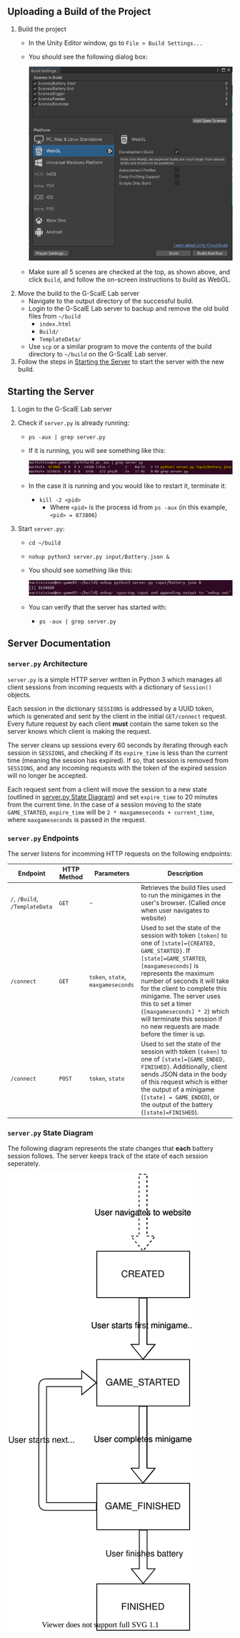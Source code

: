 ## Uploading a Build of the Project
1. Build the project
    * In the Unity Editor window, go to `File > Build Settings...`
    * You should see the following dialog box:
    
        ![](Repo%20Assets/unity_build.PNG)
    * Make sure all 5 scenes are checked at the top, as shown above, and click `Build`, and follow the on-screen instructions to build as WebGL.
2. Move the build to the G-ScalE Lab server
    * Navigate to the output directory of the successful build.
    * Login to the G-ScalE Lab server to backup and remove the old build files from `~/build`
        * `index.html`
        * `Build/`
        * `TemplateData/`
    * Use `scp` or a similar program to move the contents of the build directory to `~/build` on the G-ScalE Lab server.
3. Follow the steps in [Starting the Server](#starting-the-server) to start the server with the new build.

## Starting the Server
1. Login to the G-ScalE Lab server
2. Check if `server.py` is already running:
    * `ps -aux | grep server.py`
    * If it is running, you will see something like this:

        ![](Repo%20Assets/server_check_if_running.PNG)
    * In the case it is running and you would like to restart it, terminate it:
        * `kill -2 <pid>`
            * Where `<pid>` is the process id from `ps -aux` (in this example, `<pid> = 873806`)

3. Start `server.py`:    
    * `cd ~/build`
    * `nohup python3 server.py input/Battery.json &`
    * You should see something like this:
    
        ![](Repo%20Assets/server_start_nohup.PNG)
    * You can verify that the server has started with:
        * `ps -aux | grep server.py`

## Server Documentation

### `server.py` Architecture
`server.py` is a simple HTTP server written in Python 3 which manages all client sessions from incoming requests with a dictionary of `Session()` objects. 

Each session in the dictionary `SESSIONS` is addressed by a UUID token, which is generated and sent by the client in the initial `GET/connect` request. Every future request by each client **must** contain the same token so the server knows which client is making the request. 

The server cleans up sessions every 60 seconds by iterating through each session in `SESSIONS`, and checking if its `expire_time` is less than the current time (meaning the session has expired). If so, that session is removed from `SESSIONS`, and any incoming requests with the token of the expired session will no longer be accepted.

Each request sent from a client will move the session to a new state (outlined in [server.py State Diagram](#serverpy-state-diagram)) and set `expire_time` to 20 minutes from the current time. In the case of a session moving to the state `GAME_STARTED`, `expire_time` will be `2 * maxgameseconds + current_time`, where `maxgameseconds` is passed in the request.

### `server.py` Endpoints
The server listens for incomming HTTP requests on the following endpoints:

| Endpoint                       | HTTP Method | Parameters       | Description |
| ------------------------------ | ----------- | ---------------- | ----------- |
| `/`, `/Build`, `/TemplateData` | `GET`       | -                | Retrieves the build files used to run the minigames in the user's browser. (Called once when user navigates to website) |
| `/connect`                     | `GET`       | `token`, `state`, `maxgameseconds` | Used to set the state of the session with token `[token]` to one of `[state]={CREATED, GAME_STARTED}`. If `[state]=GAME_STARTED`, `[maxgameseconds]` is represents the maximum number of seconds it will take for the client to complete this minigame. The server uses this to set a timer (`[maxgameseconds] * 2`) which will terminate this session if no new requests are made before the timer is up. |
| `/connect`                     | `POST`      | `token`, `state` | Used to set the state of the session with token `[token]` to one of `[state]={GAME_ENDED, FINISHED}`. Additionally, client sends JSON data in the body of this request which is either the output of a minigame (`[state] = GAME_ENDED`), or the output of the battery (`[state]=FINISHED`). |

### `server.py` State Diagram
The following diagram represents the state changes that **each** battery session follows. The server keeps track of the state of each session seperately.

![](Repo%20Assets/server_state_diagram.svg)